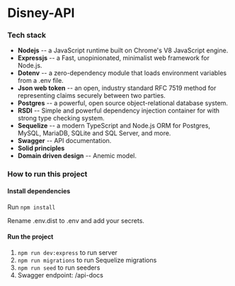 # Disney-API

### Tech stack
- **Nodejs** -- a JavaScript runtime built on Chrome's V8 JavaScript engine.
- **Expressjs** -- a Fast, unopinionated, minimalist web framework for Node.js.
- **Dotenv** -- a zero-dependency module that loads environment variables from a .env file.
- **Json web token** -- an open, industry standard RFC 7519 method for representing claims securely between two parties.
- **Postgres** --  a powerful, open source object-relational database system.
- **RSDI** -- Simple and powerful dependency injection container for with strong type checking system.
- **Sequelize** -- a modern TypeScript and Node.js ORM for Postgres, MySQL, MariaDB, SQLite and SQL Server, and more.
- **Swagger** -- API documentation.
- **Solid principles**
- **Domain driven design** -- Anemic model.

### How to run this project

#### Install dependencies

Run `npm install`

Rename .env.dist to .env and add your secrets.

#### Run the project
1. `npm run dev:express` to run server
2. `npm run migrations` to run Sequelize migrations
3. `npm run seed` to run seeders
4. Swagger endpoint: /api-docs

